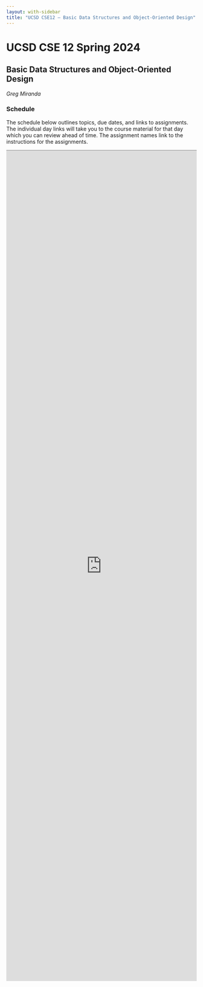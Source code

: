 ```yaml
---
layout: with-sidebar
title: "UCSD CSE12 – Basic Data Structures and Object-Oriented Design"
---
```


# UCSD CSE 12 Spring 2024
## Basic Data Structures and Object-Oriented Design

_Greg Miranda_

<a id="b:disc"></a>
<h3>Schedule</h3>

The schedule below outlines topics, due dates, and links to assignments. The
individual day links will take you to the course material for that day which you
can review ahead of time. The assignment names link to the instructions for the
assignments.

<iframe style="border: none; border-top: 1px solid grey; border-spacing: 2px" src="https://docs.google.com/spreadsheets/d/e/2PACX-1vRbsiYMrwnsPkKbRtOFkKAJMnbGBrxuVWcXROolEIFBEU51bhbwalNKen5FjYrcW65ArTYzr4mGBMLu/pubhtml?gid=594704517&amp;single=true&amp;widget=true&amp;headers=false" width="100%" height="2200px"></iframe>
